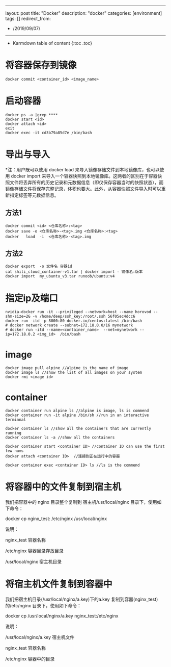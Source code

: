 	
---
layout: post
title: "Docker"
description: "docker"
categories: [environment]
tags: []
redirect_from:
  - /2019/09/07/
---

* Karmdown table of content
{:toc .toc}


# 将容器保存到镜像
~~~
docker commit <container_id> <image_name>
~~~


# 启动容器

~~~
docker ps -a |grep ****
docker start <id>
docker attach <id>
exit
docker exec -it cd3b79a85d7e /bin/bash
~~~


# 导出与导入

 *注：用户既可以使用 docker load 来导入镜像存储文件到本地镜像库，也可以使用 docker import 来导入一个容器快照到本地镜像库。这两者的区别在于容器快照文件将丢弃所有的历史记录和元数据信息（即仅保存容器当时的快照状态），而镜像存储文件将保存完整记录，体积也要大。此外，从容器快照文件导入时可以重新指定标签等元数据信息。

## 方法1

~~~
docker commit <id> <仓库名称>:<tag>
docker save -o <仓库名称>-<tag>.img <仓库名称>:<tag>
docker   load  -i  <仓库名称>-<tag>.img
~~~~

## 方法2

~~~
docker export  -o 文件名 容器id
cat shili_cloud_container-v1.tar | docker import - 镜像名:版本
docker import  my_ubuntu_v3.tar runoob/ubuntu:v4  
~~~


# 指定ip及端口

~~~
nvidia-docker run -it --privileged --network=host --name horovod --shm-size=2G -v /home/deep/ssh_key:/root/.ssh 56f05ec4dcc6 
docker run -itd -p 8000:80 docker.io/centos:latest /bin/bash
# docker network create --subnet=172.18.0.0/16 mynetwork
# docker run -itd --name=<container_name>  --net=mynetwork --ip=172.18.0.2 <img_id>  /bin/bash
~~~~

# image

~~~
docker image pull alpine //alpine is the name of image
docker image ls //show the list of all images on your system
docker rmi <image id>
~~~



# container

~~~
docker container run alpine ls //alpine is image, ls is commend
docker container run -it alpine /bin/sh //run in an interactive terminnal

docker container ls //show all the containers that are currently running
docker container ls -a //show all the containers

docker container start <container ID> //container ID can use the first few nums
docker attach <container ID>  //连接到正在运行中的容器

docker container exec <container ID> ls //ls is the commend
~~~~


# 将容器中的文件复制到宿主机

我们把容器中的 nginx 目录整个复制到  宿主机/usr/local/nginx 目录下，使用如下命令：

docker cp nginx_test: /etc/nginx /usr/local/nginx

说明：

nginx_test 容器名称

 /etc/nginx 容器目录存放目录

 /usr/local/nginx 宿主机目录

 

# 将宿主机文件复制到容器中

我们把宿主机目录(/usr/local/nginx/a.key)下的a.key 复制到容器(nginx_test)的/etc/nginx 目录下，使用如下命令：

docker cp /usr/local/nginx/a.key nginx_test:/etc/nginx

说明：

/usr/local/nginx/a.key 宿主机文件

nginx_test 容器名称

/etc/nginx  容器中的目录